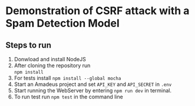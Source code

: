 # Demonstration of CSRF attack with a Spam Detection Model

## Steps to run

1. Donwload and install NodeJS 
1. After cloning the repository run  
    `npm install`
1. For tests install `npm install --global mocha`
1. Start an Amadeus project and set `API_KEY` and `API_SECRET` in `.env`
1. Start running the WebServer by entering `npm run dev` in terminal.
1. To run test run `npm test` in the command line